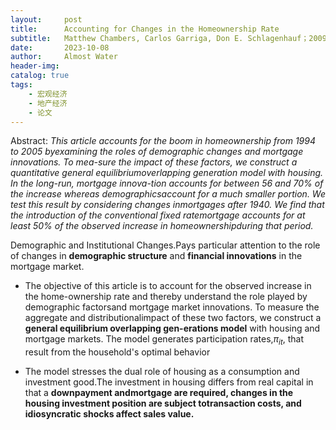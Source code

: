 ```yaml
---
layout:     post
title:      Accounting for Changes in the Homeownership Rate
subtitle:   Matthew Chambers, Carlos Garriga, Don E. Schlagenhauf；2009；IER
date:       2023-10-08
author:     Almost Water
header-img: 
catalog: true
tags:
    - 宏观经济
    - 地产经济
    - 论文
---
```



Abstract: *This article accounts for the boom in homeownership from 1994 to 2005 byexamining the roles of demographic changes and mortgage innovations. To mea-sure the impact of these factors, we construct a quantitative general equilibriumoverlapping generation model with housing. In the long-run, mortgage innova-tion accounts for between 56 and 70% of the increase whereas demographicsaccount for a much smaller portion. We test this result by considering changes inmortgages after 1940. We find that the introduction of the conventional fixed ratemortgage accounts for at least 50% of the observed increase in homeownershipduring that period.*

Demographic and Institutional Changes.Pays particular attention to the role of changes in **demographic structure** and **financial innovations** in the mortgage market.

- The objective of this article is to account for the observed increase in the home-ownership rate and thereby understand the role played by demographic factorsand mortgage market innovations. To measure the aggregate and distributionalimpact of these two factors, we construct a **general equilibrium overlapping gen-erations model** with housing and mortgage markets. The model generates participation rates,$π_{it}$, that result from the household's optimal behavior

- The model stresses the dual role of housing as a consumption and investment good.The investment in housing differs from real capital in that a **downpayment andmortgage are required, changes in the housing investment position are subject totransaction costs, and idiosyncratic shocks affect sales value.**